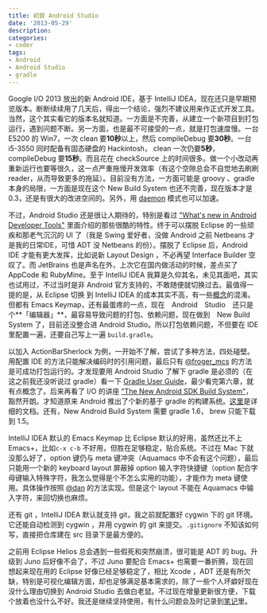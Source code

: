 ```yaml
---
title: 初尝 Android Studio
date: '2013-05-29'
description:
categories:
- coder
tags:
- Android
- Android Studio
- gradle
---
```


Google I/O 2013 放出的新 Android IDE，基于 IntelliJ IDEA，现在还只是早期预览版本。断断续续用了几天后，得出一个结论，强烈不建议用来作正式开发工具。当然，这个其实看它的版本名就知道。一方面是不完善，从建立一个新项目到打包运行，遇到问题不断。另一方面，也是最不可接受的一点，就是打包速度慢。一台 E5200 的 Win7，一次 clean 要**10秒**以上，然后 compileDebug 要**30秒**。一台 i5-3550 同时配备有固态硬盘的 Hackintosh， clean 一次仍要**5秒**，compileDebug 要**15秒**。而且花在 checkSource 上的时间很多。做一个小改动再重新运行也要等很久，这一点严重拖慢开发效率（有这个空隙总会不自觉地去刷刷 reader，从而导致更多的拖延）。目前没有方法，一方面可能是 groovy 、gradle 本身的局限，一方面是现在这个 New Build System 也还不完善，现在版本才是0.3，还是有很大的改进空间的。另外，用 [daemon][] 模式也可以加速。

[daemon]: http://www.gradle.org/docs/current/userguide/gradle_daemon.html

不过，Android Studio 还是很让人期待的，特别是看过 ["What's new in Android Developer Tools"][1] 里面介绍的那些很酷的特性。终于可以摆脱 Eclipse 的一些顽疾和那老气沉沉的 UI 了（我是 Swing 爱好者，没做 Android 之前 Netbeans 才是我的日常IDE，可惜 ADT 没 Netbeans 的份）。摆脱了 Eclipse 后，Android IDE 才能有更大发挥，比如说新 Layout Design ，不必再望 Interface Builder 空叹了。而 JetBrains 也是声名在外，上次它在国内做活动的时候，差点买了 AppCode 和 RubyMine。至于 IntelliJ IDEA 我算是久仰其名，未见其面吧，其实也试用过，不过当时是非 Android 官方支持的，不敢随便就切换过去。最值得一提的是，从 Eclipse 切换 到 IntelliJ IDEA 的成本其实不高，有一些[概念][0]的混淆。但都有 Emacs Keymap，还有最蛋疼的一点，现在　Android　Studio　还只是个**「编辑器」**，最容易导致问题的打包、依赖问题，现在做到　New Build System 了，目前还没整合进 Android Studio。所以打包依赖问题，不但要在 IDE 里配置一遍，还要自己写上一遍 `build.gradle`。

[0]: http://confluence.jetbrains.com/display/IDEADEV/Structure+of+IntelliJ+IDEA+Project
[1]: http://www.youtube.com/watch?v=lmv1dTnhLH4

以加入 ActionBarSherlock 为例，一开始不了解，尝试了多种方法，四处碰壁。用配置 IDE 的方法只能解决编码时的引用问题，最后只有 [@froger_mcs][] 的方法是可成功打包运行的。才发现要用 Android Studio 了解下 gradle 是必须的（在这之前我还没听说过 gradle）看一下 [Gradle User Guide][2]，最少看完第六章，就有点概念了。后来再看了 I/O 的讲座 ["The New Android SDK Build System"][3]，豁然开朗。才知道原来 Android 推出了个新的基于 gradle 的构建系统。[这里][4]是详细的文档。还有，New Android Build System 需要 gradle 1.6， brew 只能下载到 1.5。

[@froger_mcs]: http://stackoverflow.com/a/16639227/851344
[2]: http://www.gradle.org/docs/current/userguide/userguide_single.html#overview
[3]: https://www.youtube.com/watch?v=LCJAgPkpmR0
[4]: http://tools.android.com/tech-docs/new-build-system/user-guide

IntelliJ IDEA 默认的 Emacs Keymap 比 Eclipse 默认的好用，虽然还比不上 Emacs+，比如`c-x c-b` 不好用，但胜在足够稳定，贴合系统。不过在 Mac 下就没那么好了，option 键仍与 meta 键冲突（Aquamacs 中不会有这个问题），最后只能用一个新的 keyboard layout 屏蔽掉 option 输入字符快捷键（option 配合字母键输入特殊字符，我怎么觉得是个不怎么实用的功能），才能作为 meta 键使用。具体操作按照 [@dan][5] 的方法实现。但是这个 layout 不能在 Aquamacs 中输入字符，来回切换也麻烦。

[5]: http://stackoverflow.com/questions/11876485/how-to-disable-typing-special-characters-when-pressing-option-key-in-mac-os-x

还有 git ，IntelliJ IDEA 默认就支持 git，我之前就配置好 cygwin 下的 git 环境。它还能自动检测到 cygwin ，并用 cygwin 的 git 来提交。`.gitignore` 不知该如何写，直接把仓库建在 src 目录下是最方便的。

之前用 Eclipse Helios 总会遇到一些假死和突然崩溃，很可能是 ADT 的 bug。升级到 Juno 后好像不会了，不过 Juno 要配合 Emacs+ 也需要一番折腾，现在回想起来现在用的 Eclipse 好像已经足够稳定了，相比 Xcode ，ADT 还是有所欠缺，特别是可视化编辑方面，却也足够满足基本需求的，除了一些个人坏癖好现在没什么理由切换到 Android Studio 去做白老鼠。不过现在增量更新很方便，下载个放着也没什么不好。我还是继续坚持使用，有什么问题会及时记录到[笔记][android-studio]里。

[android-studio]:  /notes/tools/android-studio
